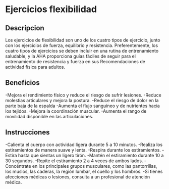 # Ejercicios flexibilidad 

## Descripcion 

Los ejercicios de flexibilidad son uno de los cuatro tipos de ejercicio, junto con los ejercicios de fuerza, equilibrio y resistencia. Preferentemente, los cuatro tipos de ejercicios se deben incluir en una rutina de entrenamiento saludable, y la AHA proporciona guías fáciles de seguir para el entrenamiento de resistencia y fuerza en sus Recomendaciones de actividad física para adultos.

##  Beneficios

-Mejora el rendimiento físico y reduce el riesgo de sufrir lesiones.
-Reduce molestias articulares y mejora la postura.
-Reduce el riesgo de dolor en la parte baja de la espalda
-Aumenta el flujo sanguíneo y de nutrientes hacia los tejidos.
-Mejora la coordinación muscular.
-Aumenta el rango de movilidad disponible en las articulaciones.

## Instrucciones 

-Calienta el cuerpo con actividad ligera durante 5 a 10 minutos. 
-Realiza los estiramientos de manera suave y lenta. 
-Respira durante los estiramientos. 
-Estira hasta que sientas un ligero tirón. 
-Mantén el estiramiento durante 10 a 30 segundos. 
-Repite el estiramiento 2 a 4 veces de ambos lados. 
-Concéntrate en los principales grupos musculares, como las pantorrillas, los muslos, las caderas, la región lumbar, el cuello y los hombros. 
-Si tienes afecciones médicas o lesiones, consulta a un profesional de atención médica. 

